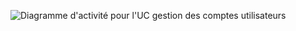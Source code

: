 ![Diagramme d'activité pour l'UC gestion des comptes utilisateurs](../../../diagrammes/packages/02-gestion/01-gestion-compte/02-01-diag-activité.png)
